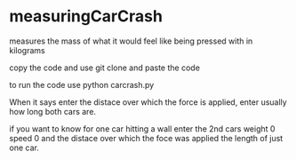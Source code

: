 # measuringCarCrash
measures the mass of what it would feel like being pressed with in kilograms 

copy the code and use git clone and paste the code

to run the code use python carcrash.py

When it says enter the distace over which the force is applied, enter usually how long both cars are. 

if you want to know for one car hitting a wall enter the 2nd cars weight 0 speed 0 and 
the distace over which the foce was applied the length of just one car.
